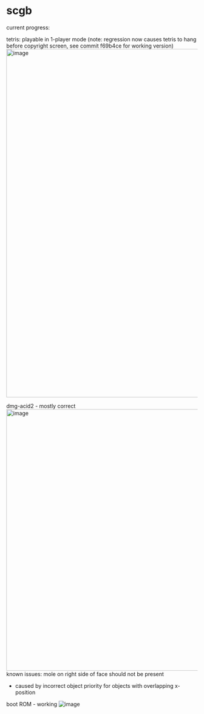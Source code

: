 # scgb

current progress: 

tetris: playable in 1-player mode (note: regression now causes tetris to hang before copyright screen, see commit f69b4ce for working version)
<img width="991" height="915" alt="image" src="https://github.com/user-attachments/assets/e69042ab-992a-4360-97e5-2ba6bfe1a116" />

dmg-acid2 - mostly correct 
<img width="763" height="687" alt="image" src="https://github.com/user-attachments/assets/84c88fb6-6c57-469c-a440-4a76e1838728" />
known issues:
mole on right side of face should not be present
- caused by incorrect object priority for objects with overlapping x-position
  
boot ROM - working
![image](https://github.com/user-attachments/assets/65481835-3ee6-4097-9197-789a2bcc1f0e)
